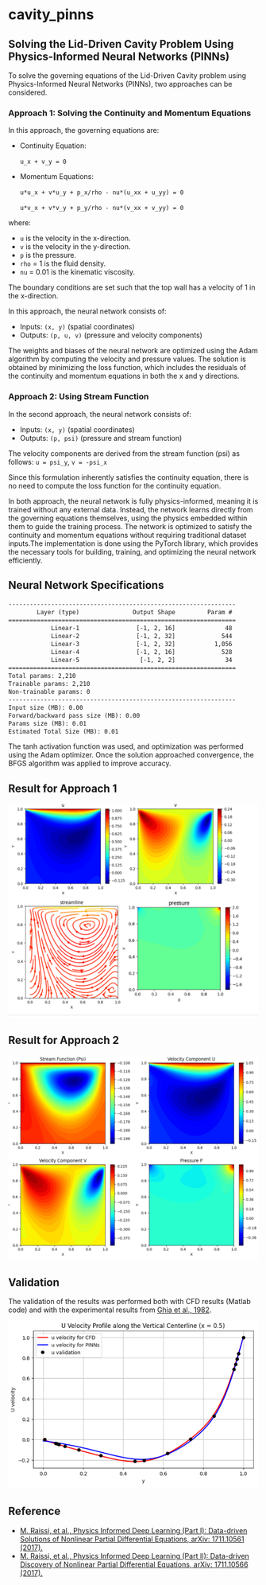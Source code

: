 # cavity_pinns
## Solving the Lid-Driven Cavity Problem Using Physics-Informed Neural Networks (PINNs)

To solve the governing equations of the Lid-Driven Cavity problem using Physics-Informed Neural Networks (PINNs), two approaches can be considered.

### Approach 1: Solving the Continuity and Momentum Equations
In this approach, the governing equations are:

* Continuity Equation:

  `u_x + v_y = 0`

* Momentum Equations:

  `u*u_x + v*u_y + p_x/rho - nu*(u_xx + u_yy) = 0`

  `u*v_x + v*v_y + p_y/rho - nu*(v_xx + v_yy) = 0`

where:
- `u` is the velocity in the x-direction.
- `v` is the velocity in the y-direction.
- `p` is the pressure.
- `rho` = 1 is the fluid density.
- `nu` = 0.01 is the kinematic viscosity.

The boundary conditions are set such that the top wall has a velocity of 1 in the x-direction.

In this approach, the neural network consists of:
- Inputs: `(x, y)` (spatial coordinates)
- Outputs: `(p, u, v)` (pressure and velocity components)

The weights and biases of the neural network are optimized using the Adam algorithm by computing the velocity and pressure values. The solution is obtained by minimizing the loss function, which includes the residuals of the continuity and momentum equations in both the x and y directions.

### Approach 2: Using Stream Function
In the second approach, the neural network consists of:
- Inputs: `(x, y)` (spatial coordinates)
- Outputs: `(p, psi)` (pressure and stream function)

The velocity components are derived from the stream function (psi) as follows:
`u = psi_y`, `v = -psi_x`

Since this formulation inherently satisfies the continuity equation, there is no need to compute the loss function for the continuity equation.

In both approach, the neural network is fully physics-informed, meaning it is trained without any external data. Instead, the network learns directly from the governing equations themselves, using the physics embedded within them to guide the training process. The network is optimized to satisfy the continuity and momentum equations without requiring traditional dataset inputs.The implementation is done using the PyTorch library, which provides the necessary tools for building, training, and optimizing the neural network efficiently.

## Neural Network Specifications
```
----------------------------------------------------------------
        Layer (type)               Output Shape         Param #
================================================================
            Linear-1                [-1, 2, 16]              48
            Linear-2                [-1, 2, 32]             544
            Linear-3                [-1, 2, 32]           1,056
            Linear-4                [-1, 2, 16]             528
            Linear-5                 [-1, 2, 2]              34
================================================================
Total params: 2,210
Trainable params: 2,210
Non-trainable params: 0
----------------------------------------------------------------
Input size (MB): 0.00
Forward/backward pass size (MB): 0.00
Params size (MB): 0.01
Estimated Total Size (MB): 0.01
```
The tanh activation function was used, and optimization was performed using the Adam optimizer.
Once the solution approached convergence, the BFGS algorithm was applied to improve accuracy.

## Result for  Approach 1

![Result_for_Approach_1](Result_for_Approach_1.png)

## Result for  Approach 2

![Result_for_Approach_2](Result_for_Approach_2.jpg)

## Validation 
The validation of the results was performed both with CFD results (Matlab code) and with the experimental results from [Ghia et al., 1982](https://doi.org/10.1016/0021-9991(82)90058-4).

![validation](validation.png)

## Reference

* [M. Raissi, et al., Physics Informed Deep Learning (Part I): Data-driven Solutions of Nonlinear Partial Differential Equations, arXiv: 1711.10561 (2017).](https://arxiv.org/abs/1711.10561)
* [M. Raissi, et al., Physics Informed Deep Learning (Part II): Data-driven Discovery of Nonlinear Partial Differential Equations, arXiv: 1711.10566 (2017).](https://arxiv.org/abs/1711.10566)
